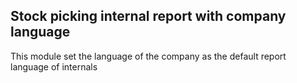 Stock picking internal report with company language
---------------------------------------------------
This module set the language of the company as the default report language of internals



